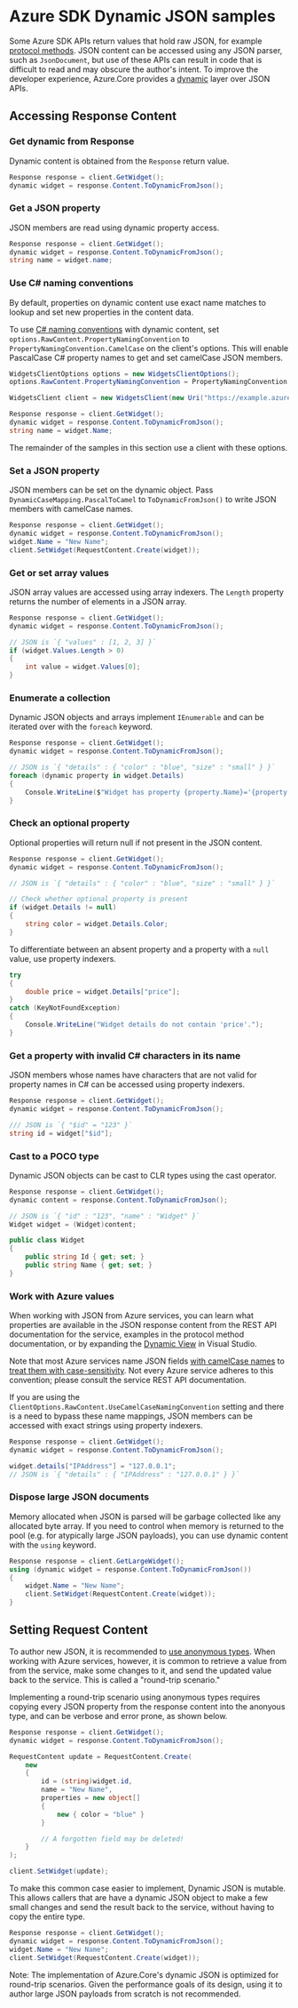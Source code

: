 # Azure SDK Dynamic JSON samples

Some Azure SDK APIs return values that hold raw JSON, for example [protocol methods](https://github.com/Azure/azure-sdk-for-net/blob/main/sdk/core/Azure.Core/samples/ProtocolMethods.md).  JSON content can be accessed using any JSON parser, such as `JsonDocument`, but use of these APIs can result in code that is difficult to read and may obscure the author's intent.  To improve the developer experience, Azure.Core provides a [dynamic](https://learn.microsoft.com/dotnet/csharp/advanced-topics/interop/using-type-dynamic) layer over JSON APIs.

## Accessing Response Content

### Get dynamic from Response

Dynamic content is obtained from the `Response` return value.

```C# Snippet:AzureCoreGetDynamicJson
Response response = client.GetWidget();
dynamic widget = response.Content.ToDynamicFromJson();
```

### Get a JSON property

JSON members are read using dynamic property access.

```C# Snippet:AzureCoreGetDynamicJsonProperty
Response response = client.GetWidget();
dynamic widget = response.Content.ToDynamicFromJson();
string name = widget.name;
```

### Use C# naming conventions

By default, properties on dynamic content use exact name matches to lookup and set new properties in the content data.

To use [C# naming conventions](https://learn.microsoft.com/dotnet/csharp/fundamentals/coding-style/coding-conventions#naming-conventions) with dynamic content, 
set `options.RawContent.PropertyNamingConvention` to `PropertyNamingConvention.CamelCase` on the client's options.  This will enable PascalCase C# property names to get and set camelCase JSON members.

```C# Snippet:AzureCoreGetDynamicJsonPropertyPascalCase
WidgetsClientOptions options = new WidgetsClientOptions();
options.RawContent.PropertyNamingConvention = PropertyNamingConvention.CamelCase;

WidgetsClient client = new WidgetsClient(new Uri("https://example.azure.com"), new DefaultAzureCredential(), options);

Response response = client.GetWidget();
dynamic widget = response.Content.ToDynamicFromJson();
string name = widget.Name;
```

The remainder of the samples in this section use a client with these options.

### Set a JSON property

JSON members can be set on the dynamic object.  Pass `DynamicCaseMapping.PascalToCamel` to `ToDynamicFromJson()` to write JSON members with camelCase names.

```C# Snippet:AzureCoreSetDynamicJsonProperty
Response response = client.GetWidget();
dynamic widget = response.Content.ToDynamicFromJson();
widget.Name = "New Name";
client.SetWidget(RequestContent.Create(widget));
```

### Get or set array values

JSON array values are accessed using array indexers.  The `Length` property returns the number of elements in a JSON array.

```C# Snippet:AzureCoreGetDynamicJsonArrayValue
Response response = client.GetWidget();
dynamic widget = response.Content.ToDynamicFromJson();

// JSON is `{ "values" : [1, 2, 3] }`
if (widget.Values.Length > 0)
{
    int value = widget.Values[0];
}
```

### Enumerate a collection

Dynamic JSON objects and arrays implement `IEnumerable` and can be iterated over with the `foreach` keyword.

```C# Snippet:AzureCoreEnumerateDynamicJsonObject
Response response = client.GetWidget();
dynamic widget = response.Content.ToDynamicFromJson();

// JSON is `{ "details" : { "color" : "blue", "size" : "small" } }`
foreach (dynamic property in widget.Details)
{
    Console.WriteLine($"Widget has property {property.Name}='{property.Value}'.");
}
```

### Check an optional property

Optional properties will return null if not present in the JSON content.

```C# Snippet:AzureCoreGetDynamicJsonOptionalProperty
Response response = client.GetWidget();
dynamic widget = response.Content.ToDynamicFromJson();

// JSON is `{ "details" : { "color" : "blue", "size" : "small" } }`

// Check whether optional property is present
if (widget.Details != null)
{
    string color = widget.Details.Color;
}
```

To differentiate between an absent property and a property with a `null` value, use property indexers.

```C# Snippet:AzureCoreCheckPropertyNullOrAbsent
try
{
    double price = widget.Details["price"];
}
catch (KeyNotFoundException)
{
    Console.WriteLine("Widget details do not contain 'price'.");
}
```

### Get a property with invalid C# characters in its name

JSON members whose names have characters that are not valid for property names in C# can be accessed using property indexers.

```C# Snippet:AzureCoreGetDynamicPropertyInvalidCharacters
Response response = client.GetWidget();
dynamic widget = response.Content.ToDynamicFromJson();

/// JSON is `{ "$id" = "123" }`
string id = widget["$id"];
```

### Cast to a POCO type

Dynamic JSON objects can be cast to CLR types using the cast operator.

```C# Snippet:AzureCoreCastDynamicJsonToPOCO
Response response = client.GetWidget();
dynamic content = response.Content.ToDynamicFromJson();

// JSON is `{ "id" : "123", "name" : "Widget" }`
Widget widget = (Widget)content;
```

```C# Snippet:AzureCoreDynamicJsonPOCO
public class Widget
{
    public string Id { get; set; }
    public string Name { get; set; }
}
```

### Work with Azure values

When working with JSON from Azure services, you can learn what properties are available in the JSON response content from the REST API documentation for the service, examples in the protocol method documentation, or by expanding the [Dynamic View](https://learn.microsoft.com/visualstudio/debugger/watch-and-quickwatch-windows) in Visual Studio.

Note that most Azure services name JSON fields [with camelCase names](https://github.com/microsoft/api-guidelines/blob/vNext/azure/Guidelines.md#json-field-name-casing) to [treat them with case-sensitivity](https://github.com/microsoft/api-guidelines/blob/vNext/azure/Guidelines.md#json-field-names-case-sensitivity).  Not every Azure service adheres to this convention; please consult the service REST API documentation.

If you are using the `ClientOptions.RawContent.UseCamelCaseNamingConvention` setting and there is a need to bypass these name mappings, JSON members can be accessed with exact strings using property indexers.

```C# Snippet:AzureCoreSetPropertyWithoutCaseMapping
Response response = client.GetWidget();
dynamic widget = response.Content.ToDynamicFromJson();

widget.details["IPAddress"] = "127.0.0.1";
// JSON is `{ "details" : { "IPAddress" : "127.0.0.1" } }`
```

### Dispose large JSON documents

Memory allocated when JSON is parsed will be garbage collected like any allocated byte array.
If you need to control when memory is returned to the pool (e.g. for atypically large JSON payloads), you can use dynamic content with the `using` keyword.

```C# Snippet:AzureCoreDisposeDynamicJson
Response response = client.GetLargeWidget();
using (dynamic widget = response.Content.ToDynamicFromJson())
{
    widget.Name = "New Name";
    client.SetWidget(RequestContent.Create(widget));
}
```

## Setting Request Content

To author new JSON, it is recommended to [use anonymous types](https://github.com/Azure/azure-sdk-for-net/blob/main/sdk/core/Azure.Core/samples/ProtocolMethods.md#2-create-and-send-a-request).  When working with Azure services, however, it is common to retrieve a value from from the service, make some changes to it, and send the updated value back to the service.  This is called a "round-trip scenario."

Implementing a round-trip scenario using anonymous types requires copying every JSON property from the response content into the anonyous type, and can be verbose and error prone, as shown below.

```C# Snippet:AzureCoreRoundTripAnonymousType
Response response = client.GetWidget();
dynamic widget = response.Content.ToDynamicFromJson();

RequestContent update = RequestContent.Create(
    new
    {
        id = (string)widget.id,
        name = "New Name",
        properties = new object[]
        {
            new { color = "blue" }
        }

        // A forgotten field may be deleted!
    }
);

client.SetWidget(update);
```

To make this common case easier to implement, Dynamic JSON is mutable.  This allows callers that are have a dynamic JSON object to make a few small changes and send the result back to the service, without having to copy the entire type.

```C# Snippet:AzureCoreRoundTripDynamicJson
Response response = client.GetWidget();
dynamic widget = response.Content.ToDynamicFromJson();
widget.Name = "New Name";
client.SetWidget(RequestContent.Create(widget));
```

Note: The implementation of Azure.Core's dynamic JSON is optimized for round-trip scenarios.  Given the performance goals of its design, using it to author large JSON payloads from scratch is not recommended.
